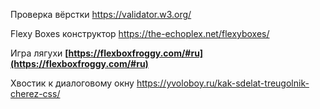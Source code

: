 Проверка вёрстки 
https://validator.w3.org/

Flexy Boxes конструктор
https://the-echoplex.net/flexyboxes/

Игра лягухи
**[https://flexboxfroggy.com/#ru](https://flexboxfroggy.com/#ru)**

Хвостик к диалоговому окну
https://yvoloboy.ru/kak-sdelat-treugolnik-cherez-css/


